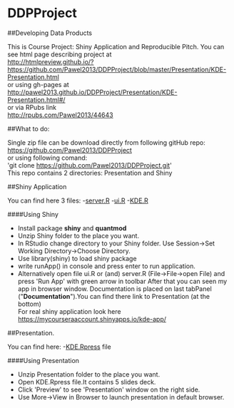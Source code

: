 DDPProject
==========

##Developing Data Products

This is Course Project: Shiny Application and Reproducible Pitch. You can see html page describing project at   
http://htmlpreview.github.io/?https://github.com/Pawel2013/DDPProject/blob/master/Presentation/KDE-Presentation.html      
or using gh-pages at      
http://pawel2013.github.io/DDPProject/Presentation/KDE-Presentation.html#/   
or via RPubs link   
http://rpubs.com/Pawel2013/44643

##What to do:

Single zip file can be download directly from following gitHub repo:  
https://github.com/Pawel2013/DDPProject     
or using following comand:   
'git clone https://github.com/Pawel2013/DDPProject.git'   
This repo contains 2 directories: Presentation and Shiny

##Shiny Application 

You can find here 3 files:
-[server.R](https://github.com/Pawel2013/DDPProject/blob/master/ShinyApp/server.R)
-[ui.R](https://github.com/Pawel2013/DDPProject/blob/master/ShinyApp/ui.R)
-[KDE.R](https://github.com/Pawel2013/DDPProject/blob/master/ShinyApp/KDE.R) 

####Using Shiny
- Install package **shiny** and **quantmod**
- Unzip Shiny folder to the place you want.
- In RStudio change directory to your Shiny folder. Use Session->Set Working Directory->Choose Directory.
- Use library(shiny) to load shiny package
- write runApp() in console and press enter to run application.
- Alternatively open file ui.R or (and) server.R (File->File->open File) and press 
'Run App' with green arrow in toolbar
After that you can seen my app in browser window.
Documentation is placed on last tabPanel ("**Documentation**").You can find there link to Presentation (at the bottom)     
For real shiny application look here    
https://mycourseraaccount.shinyapps.io/kde-app/

##Presentation.

You can find here:
-[KDE.Rpress](https://github.com/Pawel2013/DDPProject/blob/master/Presentation/KDE.Rpres) file

####Using Presentation
- Unzip Presentation folder to the place you want.
- Open KDE.Rpress file.It contains 5 slides deck.
- Click 'Preview' to see 'Presentation' window on the right side.
- Use More->View in Browser to launch presentation in default browser.
